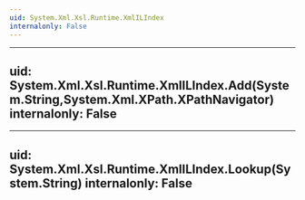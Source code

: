 ```yaml
---
uid: System.Xml.Xsl.Runtime.XmlILIndex
internalonly: False
---
```


---
uid: System.Xml.Xsl.Runtime.XmlILIndex.Add(System.String,System.Xml.XPath.XPathNavigator)
internalonly: False
---

---
uid: System.Xml.Xsl.Runtime.XmlILIndex.Lookup(System.String)
internalonly: False
---
